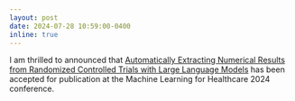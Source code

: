 ```yaml
---
layout: post
date: 2024-07-28 10:59:00-0400
inline: true
---
```


I am thrilled to announced that [Automatically Extracting Numerical Results from Randomized Controlled Trials with Large Language Models](https://arxiv.org/abs/2405.01686) has been accepted for publication at the Machine Learning for Healthcare 2024 conference.